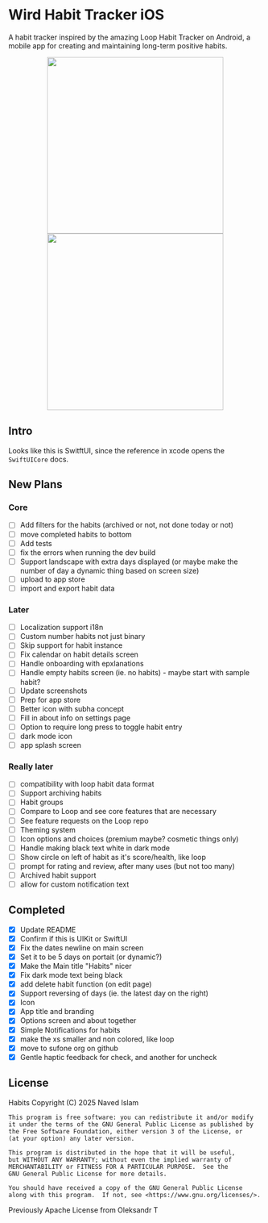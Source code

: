 # Wird Habit Tracker iOS

A habit tracker inspired by the amazing Loop Habit Tracker on Android, a mobile app for creating and maintaining long-term positive habits. 

<p align="center">
  <img src="./Screenshots/screenshot1.png?raw=true" width="350"/>
  <img src="./Screenshots/screenshot2.png?raw=true" width="350" hspace="20"/>
</p>

## Intro
Looks like this is SwitftUI, since the reference in xcode opens the `SwiftUICore` docs.

## New Plans
### Core
- [ ] Add filters for the habits (archived or not, not done today or not)
- [ ] move completed habits to bottom
- [ ] Add tests
- [ ] fix the errors when running the dev build
- [ ] Support landscape with extra days displayed (or maybe make the number of day a dynamic thing based on screen size)
- [ ] upload to app store
- [ ] import and export habit data

### Later
- [ ] Localization support i18n
- [ ] Custom number habits not just binary
- [ ] Skip support for habit instance
- [ ] Fix calendar on habit details screen
- [ ] Handle onboarding with epxlanations
- [ ] Handle empty habits screen (ie. no habits) - maybe start with sample habit?
- [ ] Update screenshots
- [ ] Prep for app store
- [ ] Better icon with subha concept
- [ ] Fill in about info on settings page
- [ ] Option to require long press to toggle habit entry
- [ ] dark mode icon
- [ ] app splash screen

### Really later
- [ ] compatibility with loop habit data format
- [ ] Support archiving habits
- [ ] Habit groups
- [ ] Compare to Loop and see core features that are necessary
- [ ] See feature requests on the Loop repo
- [ ] Theming system
- [ ] Icon options and choices (premium maybe? cosmetic things only)
- [ ] Handle making black text white in dark mode
- [ ] Show circle on left of habit as it's score/health, like loop
- [ ] prompt for rating and review, after many uses (but not too many)
- [ ] Archived habit support
- [ ] allow for custom notification text

## Completed
- [x] Update README
- [x] Confirm if this is UIKit or SwiftUI
- [x] Fix the dates newline on main screen
- [x] Set it to be 5 days on portait (or dynamic?)
- [x] Make the Main title "Habits" nicer
- [x] Fix dark mode text being black
- [x] add delete habit function (on edit page)
- [x] Support reversing of days (ie. the latest day on the right)
- [x] Icon
- [x] App title and branding
- [x] Options screen and about together
- [x] Simple Notifications for habits
- [x] make the xs smaller and non colored, like loop
- [x] move to sufone org on github 
- [x] Gentle haptic feedback for check, and another for uncheck

## License

Habits
Copyright (C) 2025  Naved Islam

    This program is free software: you can redistribute it and/or modify
    it under the terms of the GNU General Public License as published by
    the Free Software Foundation, either version 3 of the License, or
    (at your option) any later version.

    This program is distributed in the hope that it will be useful,
    but WITHOUT ANY WARRANTY; without even the implied warranty of
    MERCHANTABILITY or FITNESS FOR A PARTICULAR PURPOSE.  See the
    GNU General Public License for more details.

    You should have received a copy of the GNU General Public License
    along with this program.  If not, see <https://www.gnu.org/licenses/>.

Previously Apache License from Oleksandr T
